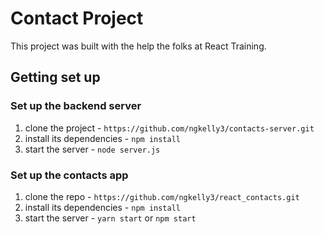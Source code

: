 # Contact Project

This project was built with the help the folks at React Training.

## Getting set up

### Set up the backend server

1. clone the project - `https://github.com/ngkelly3/contacts-server.git`
2. install its dependencies - `npm install`
3. start the server - `node server.js`

### Set up the contacts app
1. clone the repo - `https://github.com/ngkelly3/react_contacts.git`
2. install its dependencies - `npm install`
3. start the server - `yarn start` or `npm start`

